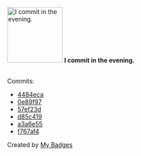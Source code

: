 <img src="https://my-badges.github.io/my-badges/evening-commits.png" alt="I commit in the evening." title="I commit in the evening." width="128">
<strong>I commit in the evening.</strong>
<br><br>

Commits:

- <a href="https://github.com/general-CbIC/test-pages/commit/4484ecafa049322dfa7b5ca2cd29eea476ad9901">4484eca</a>
- <a href="https://github.com/general-CbIC/poolex/commit/0e89f976f5a3b5e1ab6f947c46acb132aeb0df28">0e89f97</a>
- <a href="https://github.com/general-CbIC/poolex/commit/57ef23de2b3a3613fe5e475f1bcd126a69d02666">57ef23d</a>
- <a href="https://github.com/general-CbIC/poolex/commit/d85c4190966de445ae1492c96cca63cd4dcfc756">d85c419</a>
- <a href="https://github.com/general-CbIC/poolex/commit/a3a6e555632854e82051cfef84d72d100dae745b">a3a6e55</a>
- <a href="https://github.com/general-CbIC/poolex/commit/f767af4e9cc43f46f31d25bbf491f169afa65b28">f767af4</a>


Created by <a href="https://github.com/my-badges/my-badges">My Badges</a>